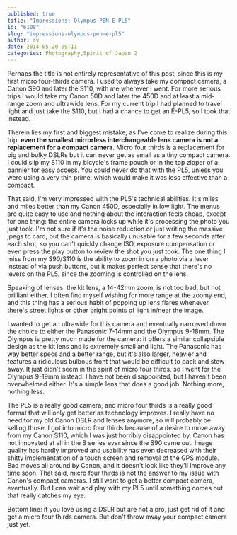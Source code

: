 ```yaml
---
published: true
title: "Impressions: Olympus PEN E-PL5"
id: "6108"
slug: "impressions-olympus-pen-e-pl5"
author: rv
date: 2014-05-20 09:11
categories: Photography,Spirit of Japan 2
---
```

Perhaps the title is not entirely representative of this post, since this is my first micro four-thirds camera. I used to always take my compact camera, a Canon S90 and later the S110, with me wherever I went. For more serious trips I would take my Canon 50D and later the 450D and at least a mid-range zoom and ultrawide lens. For my current trip I had planned to travel light and just take the S110, but I had a chance to get an E-PL5, so I took that instead.

Therein lies my first and biggest mistake, as I've come to realize during this trip: <strong>even the smallest mirrorless interchangeable lens camera is not a replacement for a compact camera</strong>. Micro four thirds is a replacement for big and bulky DSLRs but it can never get as small as a tiny compact camera. I could slip my S110 in my bicycle's frame pouch or in the top zipper of a pannier for easy access. You could never do that with the PL5, unless you were using a very thin prime, which would make it was less effective than a compact.

That said, I'm very impressed with the PL5's technical abilities. It's miles and miles better than my Canon 450D, especially in low light. The menus are quite easy to use and nothing about the interaction feels cheap, except for one thing: the entire camera locks up while it's processing the photo you just took. I'm not sure if it's the noise reduction or just writing the massive jpegs to card, but the camera is basically unusable for a few seconds after each shot, so you can't quickly change ISO, exposure compensation or even press the play button to review the shot you just took. The one thing I miss from my S90/S110 is the ability to zoom in on a photo via a lever instead of via push buttons, but it makes perfect sense that there's no levers on the PL5, since the zooming is controlled on the lens.

Speaking of lenses: the kit lens, a 14-42mm zoom, is not too bad, but not brilliant either. I often find myself wishing for more range at the zoomy end, and this thing has a serious habit of popping up lens flares whenever there's street lights or other bright points of light in/near the image.

I wanted to get an ultrawide for this camera and eventually narrowed down the choice to either the Panasonic 7-14mm and the Olympus 9-18mm. The Olympus is pretty much made for the camera: it offers a similar collapsible design as the kit lens and is extremely small and light. The Panasonic has way better specs and a better range, but it's also larger, heavier and features a ridiculous bulbous front that would be difficult to pack and stow away. It just didn't seem in the spirit of micro four thirds, so I went for the Olympus 9-19mm instead. I have not been disappointed, but I haven't been overwhelmed either. It's a simple lens that does a good job. Nothing more, nothing less.

The PL5 is a really good camera, and micro four thirds is a really good format that will only get better as technology improves. I really have no need for my old Canon DSLR and lenses anymore, so will probably be selling those. I got into micro four thirds because of a desire to move away from my Canon S110, which I was just horribly disappointed by. Canon has not innovated at all in the S series ever since the S90 came out. Image quality has hardly improved and usability has even decreased with their shitty implementation of a touch screen and removal of the GPS module. Bad moves all around by Canon, and it doesn't look like they'll improve any time soon. That said, micro four thirds is not the answer to my issue with Canon's compact cameras. I still want to get a better compact camera, eventually. But I can wait and play with my PL5 until something comes out that really catches my eye.

Bottom line: if you love using a DSLR but are not a pro, just get rid of it and get a micro four thirds camera. But don't throw away your compact camera just yet.